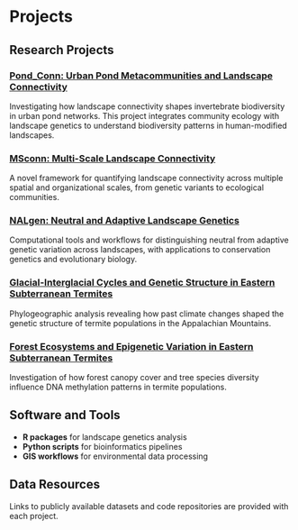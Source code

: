 # Projects

## Research Projects

### [Pond_Conn: Urban Pond Metacommunities and Landscape Connectivity](https://github.com/chazhyseni/pond_conn)
Investigating how landscape connectivity shapes invertebrate biodiversity in urban pond networks. This project integrates community ecology with landscape genetics to understand biodiversity patterns in human-modified landscapes.

### [MSconn: Multi-Scale Landscape Connectivity](https://github.com/chazhyseni/MSconn)  
A novel framework for quantifying landscape connectivity across multiple spatial and organizational scales, from genetic variants to ecological communities.

### [NALgen: Neutral and Adaptive Landscape Genetics](https://chazhyseni.github.io/NALgen)
Computational tools and workflows for distinguishing neutral from adaptive genetic variation across landscapes, with applications to conservation genetics and evolutionary biology.

### [Glacial-Interglacial Cycles and Genetic Structure in Eastern Subterranean Termites](https://datadryad.org/resource/doi:10.5061/dryad.5hr7f31)
Phylogeographic analysis revealing how past climate changes shaped the genetic structure of termite populations in the Appalachian Mountains.

### [Forest Ecosystems and Epigenetic Variation in Eastern Subterranean Termites](https://github.com/chazhyseni/msaflp)
Investigation of how forest canopy cover and tree species diversity influence DNA methylation patterns in termite populations.

## Software and Tools

- **R packages** for landscape genetics analysis
- **Python scripts** for bioinformatics pipelines
- **GIS workflows** for environmental data processing

## Data Resources

Links to publicly available datasets and code repositories are provided with each project.

